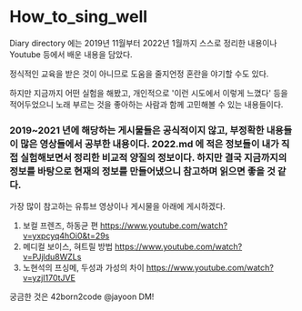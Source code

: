 # How_to_sing_well

Diary directory 에는 2019년 11월부터 2022년 1월까지 스스로 정리한 내용이나 Youtube 등에서 배운 내용을 담았다.

정식적인 교육을 받은 것이 아니므로 도움을 줄지언정 혼란을 야기할 수도 있다.

하지만 지금까지 어떤 실험을 해봤고, 개인적으로 '이런 시도에서 이렇게 느꼈다' 등을 적어두었으니 노래 부르는 것을 좋아하는 사람과 함께 고민해볼 수 있는 내용들이다.

### 2019~2021 년에 해당하는 게시물들은 공식적이지 않고, 부정확한 내용들이 많은 영상들에서 공부한 내용이다. 2022.md 에 적은 정보들이 내가 직접 실험해보면서 정리한 비교적 양질의 정보이다. 하지만 결국 지금까지의 정보를 바탕으로 현재의 정보를 만들어냈으니 참고하며 읽으면 좋을 것 같다.

가장 많이 참고하는 유튜브 영상이나 게시물을 아래에 게시하겠다.

1. 보컬 프렌즈, 하동균 편
https://www.youtube.com/watch?v=yxpcyq4hOi0&t=29s
2. 메디컬 보이스, 혀트릴 방법
https://www.youtube.com/watch?v=PJjldu8WZLs
3. 노현석의 프싱메, 두성과 가성의 차이
https://www.youtube.com/watch?v=yzjI170tJVE

궁금한 것은 42born2code @jayoon DM!
